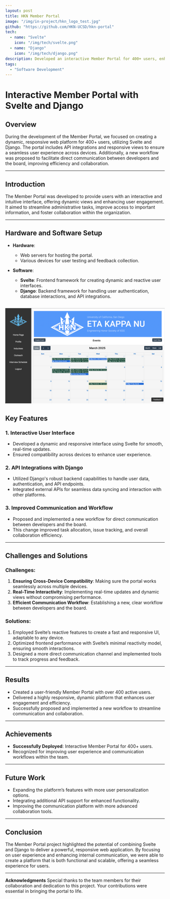 ```yaml
---
layout: post
title: HKN Member Portal
image: "/img/in-project/hkn_logo_test.jpg"
github: "https://github.com/HKN-UCSD/hkn-portal"
tech:
  - name: "Svelte"
    icon: "/img/tech/svelte.png"
  - name: "Django"
    icon: "/img/tech/django.png"
description: Developed an interactive Member Portal for 400+ users, enhancing user experience with dynamic views, renovate dev team working pipeline.
tags:
  - "Software Development"
---
```


# Interactive Member Portal with Svelte and Django

## Overview
During the development of the Member Portal, we focused on creating a dynamic, responsive web platform for 400+ users, utilizing Svelte and Django. The portal includes API integrations and responsive views to ensure a seamless user experience across devices. Additionally, a new workflow was proposed to facilitate direct communication between developers and the board, improving efficiency and collaboration.

---

## Introduction
The Member Portal was developed to provide users with an interactive and intuitive interface, offering dynamic views and enhancing user engagement. It aimed to streamline administrative tasks, improve access to important information, and foster collaboration within the organization.

---

## Hardware and Software Setup
- **Hardware**:
  - Web servers for hosting the portal.
  - Various devices for user testing and feedback collection.

- **Software**:
  - **Svelte**: Frontend framework for creating dynamic and reactive user interfaces.
  - **Django**: Backend framework for handling user authentication, database interactions, and API integrations.

![Member Portal Interface](/img/in-project/portal_interface.png)
---

## Key Features
### 1. Interactive User Interface
- Developed a dynamic and responsive interface using Svelte for smooth, real-time updates.
- Ensured compatibility across devices to enhance user experience.

### 2. API Integrations with Django
- Utilized Django's robust backend capabilities to handle user data, authentication, and API endpoints.
- Integrated external APIs for seamless data syncing and interaction with other platforms.

### 3. Improved Communication and Workflow
- Proposed and implemented a new workflow for direct communication between developers and the board.
- This change improved task allocation, issue tracking, and overall collaboration efficiency.

---

## Challenges and Solutions
### Challenges:
1. **Ensuring Cross-Device Compatibility**: Making sure the portal works seamlessly across multiple devices.
2. **Real-Time Interactivity**: Implementing real-time updates and dynamic views without compromising performance.
3. **Efficient Communication Workflow**: Establishing a new, clear workflow between developers and the board.

### Solutions:
1. Employed Svelte’s reactive features to create a fast and responsive UI, adaptable to any device.
2. Optimized frontend performance with Svelte’s minimal reactivity model, ensuring smooth interactions.
3. Designed a more direct communication channel and implemented tools to track progress and feedback.


---

## Results
- Created a user-friendly Member Portal with over 400 active users.
- Delivered a highly responsive, dynamic platform that enhances user engagement and efficiency.
- Successfully proposed and implemented a new workflow to streamline communication and collaboration.


---

## Achievements
- **Successfully Deployed**: Interactive Member Portal for 400+ users.
- Recognized for improving user experience and communication workflows within the team.

---

## Future Work
- Expanding the platform’s features with more user personalization options.
- Integrating additional API support for enhanced functionality.
- Improving the communication platform with more advanced collaboration tools.

---

## Conclusion
The Member Portal project highlighted the potential of combining Svelte and Django to deliver a powerful, responsive web application. By focusing on user experience and enhancing internal communication, we were able to create a platform that is both functional and scalable, offering a seamless experience for users.

---

**Acknowledgments**
Special thanks to the team members for their collaboration and dedication to this project. Your contributions were essential in bringing the portal to life.
